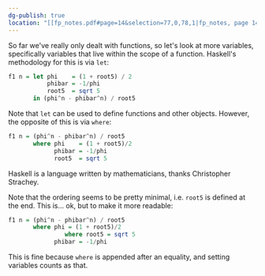 ```yaml
---
dg-publish: true
location: "[[fp_notes.pdf#page=14&selection=77,0,78,1|fp_notes, page 14]]"
---
```

So far we've really only dealt with functions, so let's look at more variables, specifically variables that live within the scope of a function. Haskell's methodology for this is via `let`:

```haskell
f1 n = let phi    = (1 + root5) / 2
           phibar = -1/phi
           root5  = sqrt 5
       in (phi^n - phibar^n) / root5
```

Note that `let` can be used to define functions and other objects. However, the opposite of this is via `where`:

```haskell
f1 n = (phi^n - phibar^n) / root5
       where phi    = (1 + root5)/2
             phibar = -1/phi
             root5  = sqrt 5
```

Haskell is a language written by mathematicians, thanks Christopher Strachey. 

Note that the ordering seems to be pretty minimal, i.e. `root5` is defined at the end. This is... ok, but to make it more readable:

```haskell
f1 n = (phi^n - phibar^n) / root5
       where phi = (1 + root5)/2
                where root5 = sqrt 5
             phibar = -1/phi
```

This is fine because `where` is appended after an equality, and setting variables counts as that.
